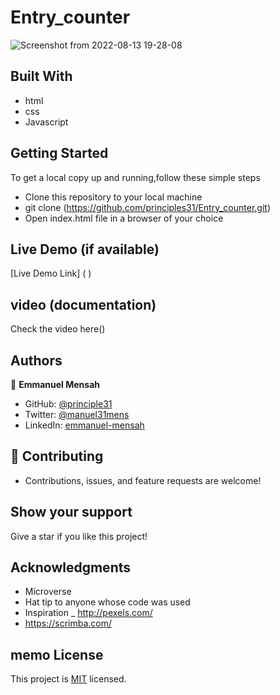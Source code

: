 # Entry_counter 
 ![Screenshot from 2022-08-13 19-28-08](https://user-images.githubusercontent.com/90258833/184508364-12290872-ba4b-47fc-a17e-234771499151.png)
## Built With
- html
- css
- Javascript

## Getting Started
To get a local copy up and running,follow these simple steps
- Clone this repository to your local machine
- git clone (https://github.com/principles31/Entry_counter.git)
- Open index.html file in a browser of your choice

## Live Demo (if available)
[Live Demo Link] (  )

## video (documentation)
Check the video here()

## Authors

👤 **Emmanuel Mensah**

- GitHub: [@principle31](https://github.com/principles31)
- Twitter: [@manuel31mens](https://Twiter.com/@Manuel31mens)
- LinkedIn: [emmanuel-mensah](www.linkedin.com/in/emmanuel-mensah-6a044922a)

## 🤝 Contributing

- Contributions, issues, and feature requests are welcome!

## Show your support
Give a star if you like this project!

## Acknowledgments

- Microverse
- Hat tip to anyone whose code was used
- Inspiration
_ http://pexels.com/
- https://scrimba.com/


## memo License

This project is [MIT](./MIT.md) licensed.